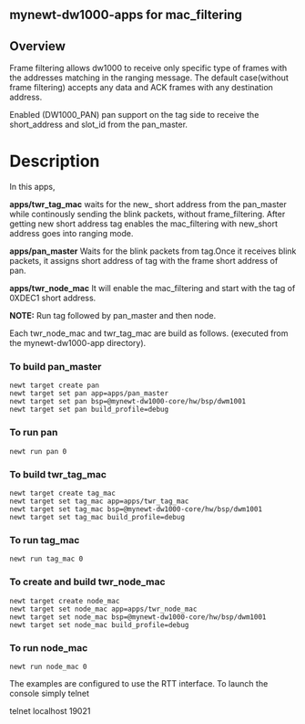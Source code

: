 <!--
#
# Licensed to the Apache Software Foundation (ASF) under one
# or more contributor license agreements.  See the NOTICE file
# distributed with this work for additional information
# regarding copyright ownership.  The ASF licenses this file
# to you under the Apache License, Version 2.0 (the
# "License"); you may not use this file except in compliance
# with the License.  You may obtain a copy of the License at
#
# http://www.apache.org/licenses/LICENSE-2.0
#
# Unless required by applicable law or agreed to in writing,
# software distributed under the License is distributed on an
# "AS IS" BASIS, WITHOUT WARRANTIES OR CONDITIONS OF ANY
#  KIND, either express or implied.  See the License for the
# specific language governing permissions and limitations
# under the License.
#
-->

## mynewt-dw1000-apps for mac_filtering

## Overview 

Frame filtering allows dw1000 to receive only specific type of frames with the addresses matching in the ranging message.
The default case(without frame filtering) accepts any data and ACK frames with any destination address.

Enabled (DW1000_PAN) pan support on the tag side to receive the short_address and slot_id from the pan_master.

# Description
In this apps,

**apps/twr_tag_mac** waits for the new_ short address from the pan_master while continously sending the blink packets, without frame_filtering. After getting new short address tag enables the mac_filtering with new_short address goes into ranging mode.

**apps/pan_master** Waits for the blink packets from tag.Once it receives blink packets, it assigns short address of tag with the frame short address of pan.

**apps/twr_node_mac** It will enable the mac_filtering and start with the tag of 0XDEC1 short address. 

**NOTE:** Run tag followed by pan_master and then node.


Each twr_node_mac and twr_tag_mac are build as follows. 
(executed from the mynewt-dw1000-app directory).

### To build pan_master
```
newt target create pan
newt target set pan app=apps/pan_master
newt target set pan bsp=@mynewt-dw1000-core/hw/bsp/dwm1001
newt target set pan build_profile=debug
```
### To run pan
```
newt run pan 0
```
### To build twr_tag_mac
```
newt target create tag_mac
newt target set tag_mac app=apps/twr_tag_mac
newt target set tag_mac bsp=@mynewt-dw1000-core/hw/bsp/dwm1001
newt target set tag_mac build_profile=debug
```
### To run tag_mac
```
newt run tag_mac 0
```
### To create and build twr_node_mac
```
newt target create node_mac
newt target set node_mac app=apps/twr_node_mac
newt target set node_mac bsp=@mynewt-dw1000-core/hw/bsp/dwm1001
newt target set node_mac build_profile=debug
```
### To run node_mac
```
newt run node_mac 0
```

The examples are configured to use the RTT interface. To launch the console simply telnet


telnet localhost 19021




